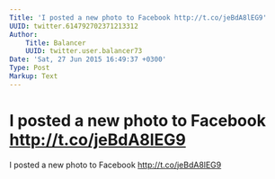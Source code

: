 ```yaml
---
Title: 'I posted a new photo to Facebook http://t.co/jeBdA8lEG9'
UUID: twitter.614792702371213312
Author:
    Title: Balancer
    UUID: twitter.user.balancer73
Date: 'Sat, 27 Jun 2015 16:49:37 +0300'
Type: Post
Markup: Text
---
```


# I posted a new photo to Facebook http://t.co/jeBdA8lEG9

I posted a new photo to Facebook http://t.co/jeBdA8lEG9